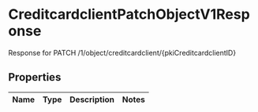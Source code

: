 

# CreditcardclientPatchObjectV1Response

Response for PATCH /1/object/creditcardclient/{pkiCreditcardclientID}

## Properties

| Name | Type | Description | Notes |
|------------ | ------------- | ------------- | -------------|



